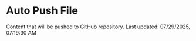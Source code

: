 # Auto Push File

Content that will be pushed to GitHub repository.
Last updated: 07/29/2025, 07:19:30 AM